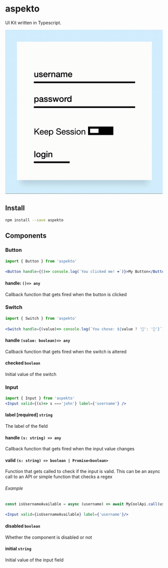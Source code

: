 # aspekto
UI Kit written in Typescript.

<p align="center">
  <img src="https://github.com/CupCakeArmy/aspekto/raw/master/test/aspekto.gif"/>
</p>

## Install

```bash
npm install --save aspekto
```

## Components

### Button

```jsx
import { Button } from 'aspekto'

<Button handle={()=> console.log(`You clicked me! ❤️`)}>My Button</Button>
```

#### handle: `()=> any`
Callback function that gets fired when the button is clicked

### Switch


```jsx
import { Switch } from 'aspekto'

<Switch handle={(value)=> console.log(`You chose: ${value ? '🍕': '🍔'}`)} />
```

#### handle `(value: boolean)=> any`
Callback function that gets fired when the switch is altered

#### checked `boolean`
Initial value of the switch

### Input

```jsx
import { Input } from 'aspekto'
<Input valid={(s)=> s ==='john'} label={'username'} />
```

#### label [required] `string`
The label of the field

#### handle `(s: string) => any`
Callback function that gets fired when the input value changes

#### valid `(s: string) => boolean | Promise<boolean>`

Function that gets called to check if the input is valid.
This can be an async call to an API or simple function that checks a regex

###### Example

```jsx
const isUsernameAvailable = async (username) => await MyCoolApi.call(username)

<Input valid={isUsernameAvailable} label={'username'}/>
```

#### disabled `boolean`
Whether the component is disabled or not

#### initial `string`
Initial value of the input field
